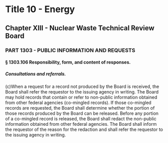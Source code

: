 
# Title 10 - Energy
## Chapter XIII - Nuclear Waste Technical Review Board
### PART 1303 - PUBLIC INFORMATION AND REQUESTS
#### § 1303.106 Responsibility, form, and content of responses.
##### Consultations and referrals.

(c)When a request for a record not produced by the Board is received, the Board shall refer the requestor to the issuing agency in writing. The Board may hold records that contain or refer to non-public information obtained from other federal agencies (co-mingled records). If those co-mingled records are requested, the Board shall determine whether the portion of those records produced by the Board can be released. Before any portion of a co-mingled record is released, the Board shall redact the non-public information obtained from other federal agencies. The Board shall inform the requestor of the reason for the redaction and shall refer the requestor to the issuing agency in writing.
